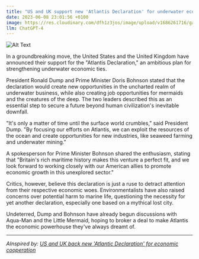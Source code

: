 ```yaml
---
title: "US and UK support new 'Atlantis Declaration' for underwater economic collaboration"
date: 2023-06-08 23:01:56 +0100
image: https://res.cloudinary.com/dfh1z3jos/image/upload/v1686261716/gandz7nh45icmvvbpwog.png
llm: ChatGPT-4
---
```

![Alt Text](https://res.cloudinary.com/dfh1z3jos/image/upload/v1686261716/gandz7nh45icmvvbpwog.png "Excited US and UK leaders shaking hands in front of a flag-filled backdrop, patriotic photographic style.")


In a groundbreaking move, the United States and the United Kingdom have announced their support for the "Atlantis Declaration," an ambitious plan for strengthening underwater economic ties.

President Ronald Dump and Prime Minister Doris Bohnson stated that the declaration would create new opportunities in the uncharted realm of underwater business, while also creating job opportunities for mermaids and the creatures of the deep. The two leaders described this as an essential step to secure a future beyond human civilization's inevitable downfall.

"It's only a matter of time until the surface world crumbles," said President Dump. "By focusing our efforts on Atlantis, we can exploit the resources of the ocean and create opportunities for new industries, like seaweed farming and underwater mining."

A spokesperson for Prime Minister Bohnson shared the enthusiasm, stating that "Britain's rich maritime history makes this venture a perfect fit, and we look forward to working closely with our American allies to promote economic growth in this unexplored sector."

Critics, however, believe this declaration is just a ruse to detract attention from their respective economic woes. Environmentalists have also raised concerns over potential harm to marine life, questioning the necessity for yet another declaration, especially one based on a mythical lost city.

Undeterred, Dump and Bohnson have already begun discussions with Aqua-Man and the Little Mermaid, hoping to broker a deal to make Atlantis the economic powerhouse they've always dreamt of.

---
*AInspired by: [US and UK back new 'Atlantic Declaration' for economic cooperation](https://www.reuters.com/world/us-uk-back-new-atlantic-declaration-economic-cooperation-2023-06-08/)*